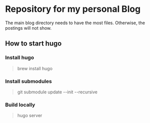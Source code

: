 # Repository for my personal Blog


The main blog directory needs to have the most files. Otherwise, the postings will not show.

## How to start hugo

### Install hugo
> brew install hugo

### Install submodules
> git submodule update --init --recursive

### Build locally
> hugo server